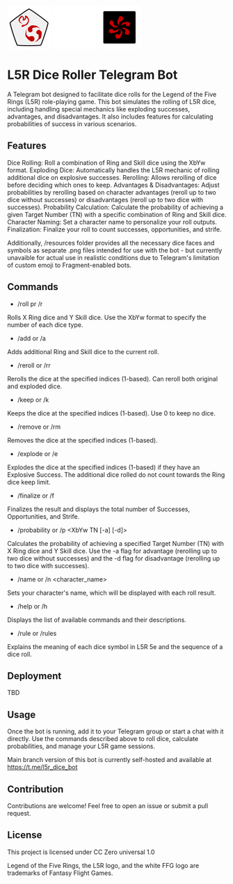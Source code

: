 ![Explosive success!](/resources/skill_exp_str.png "Explosive success") ![Five Rings!](/resources/l5r_logo.png "Five Rings") ![Full of opportunity!](/resources/ring_opp.png "Opportunity")

# L5R Dice Roller Telegram Bot

A Telegram bot designed to facilitate dice rolls for the Legend of the Five Rings (L5R) role-playing game. This bot simulates the rolling of L5R dice, including handling special mechanics like exploding successes, advantages, and disadvantages. It also includes features for calculating probabilities of success in various scenarios.

## Features

Dice Rolling: Roll a combination of Ring and Skill dice using the XbYw format.
Exploding Dice: Automatically handles the L5R mechanic of rolling additional dice on explosive successes.
Rerolling: Allows rerolling of dice before deciding which ones to keep.
Advantages & Disadvantages: Adjust probabilities by rerolling based on character advantages (reroll up to two dice without successes) or disadvantages (reroll up to two dice with successes).
Probability Calculation: Calculate the probability of achieving a given Target Number (TN) with a specific combination of Ring and Skill dice.
Character Naming: Set a character name to personalize your roll outputs.
Finalization: Finalize your roll to count successes, opportunities, and strife.

Additionally, /resources folder provides all the necessary dice faces and symbols as separate .png files intended for use with the bot - but currently unavaible for actual use in realistic conditions due to Telegram's limitation of custom emoji to Fragment-enabled bots.

## Commands

+ /roll pr /r <XbYw>

Rolls X Ring dice and Y Skill dice. Use the XbYw format to specify the number of each dice type.

+ /add or /a <XbYw>

Adds additional Ring and Skill dice to the current roll.

+ /reroll or /rr <indices>

Rerolls the dice at the specified indices (1-based). Can reroll both original and exploded dice.

+ /keep or /k <indices>

Keeps the dice at the specified indices (1-based). Use 0 to keep no dice.

+ /remove or /rm <indices>

Removes the dice at the specified indices (1-based).

+ /explode or /e <indices>

Explodes the dice at the specified indices (1-based) if they have an Explosive Success. The additional dice rolled do not count towards the Ring dice keep limit.

+ /finalize or /f
  
Finalizes the result and displays the total number of Successes, Opportunities, and Strife.

+ /probability or /p <XbYw TN [-a] [-d]>
  
Calculates the probability of achieving a specified Target Number (TN) with X Ring dice and Y Skill dice. Use the -a flag for advantage (rerolling up to two dice without successes) and the -d flag for disadvantage (rerolling up to two dice with successes).

+ /name or /n <character_name>

Sets your character's name, which will be displayed with each roll result.

+ /help or /h
  
Displays the list of available commands and their descriptions.

+ /rule or /rules

Explains the meaning of each dice symbol in L5R 5e and the sequence of a dice roll.

## Deployment

TBD

## Usage

Once the bot is running, add it to your Telegram group or start a chat with it directly. Use the commands described above to roll dice, calculate probabilities, and manage your L5R game sessions.

Main branch version of this bot is currently self-hosted and available at https://t.me/l5r_dice_bot

## Contribution

Contributions are welcome! Feel free to open an issue or submit a pull request.

## License

This project is licensed under CC Zero universal 1.0

Legend of the Five Rings, the L5R logo, and the white FFG logo are trademarks of Fantasy Flight Games.
